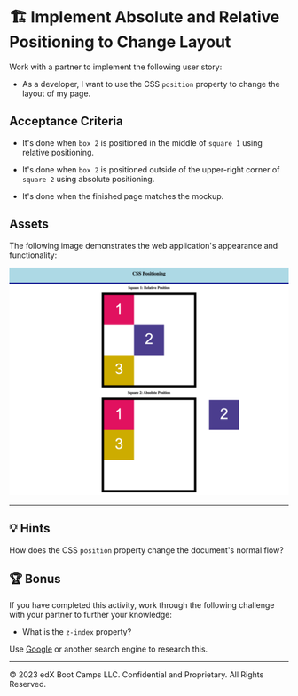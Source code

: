 # 🏗️ Implement Absolute and Relative Positioning to Change Layout

Work with a partner to implement the following user story:

* As a developer, I want to use the CSS `position` property to change the layout of my page.

## Acceptance Criteria

* It's done when `box 2` is positioned in the middle of `square 1` using relative positioning.

* It's done when `box 2` is positioned outside of the upper-right corner of `square 2` using absolute positioning.

* It's done when the finished page matches the mockup.  

## Assets

The following image demonstrates the web application's appearance and functionality:

![Box 2 is positioned in the center of Square 1, while in Square 2, Box 2 is positioned outside the square.](./assets/image-1.png)

---

## 💡 Hints

How does the CSS `position` property change the document's normal flow? 

## 🏆 Bonus

If you have completed this activity, work through the following challenge with your partner to further your knowledge:

* What is the `z-index` property? 

Use [Google](https://www.google.com) or another search engine to research this.

---
© 2023 edX Boot Camps LLC. Confidential and Proprietary. All Rights Reserved.
